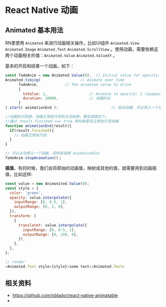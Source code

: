 # React Native 动画



## Animated 基本用法



RN里使用 `Animated` 来进行动画相关操作，比如UI组件 `Animated.View` `Animated.Image` `Animated.Text` `Animated.ScrollView` 。使用动画，需要依赖这两个动画相关的值：`Animated.Value` `Animated.ValueXY` 。

基本的开启和结束一个动画，如下：

```javascript
const fadeAnim = new Animated.Value(0),  // Initial value for opacity: 0
Animated.timing(                  // Animate over time
      fadeAnim,            // The animated value to drive
      {
        toValue: 1,                   // Animate to opacity: 1 (opaque)
        duration: 10000,              // 动画时长
      }
).start( animationEnd );                        // 启动动画，可以传入一个动画结束的回调函数

//动画执行回调，动画正常执行完和主动结束，都会调用这个。
//通过 result.finished === true 来判断是否正常执行完动画
function animationEnd(result){
  if(result.finished){
    // 动画正常执行完
  }
}

// 可以主动停止一个动画，同样会调用 animationEnd
fadeAnim.stopAnimation()；

```

**插值**，有的时候，我们会将原始的动画值，映射成其他的值，就需要用到动画插值，比如这样:

```javascript
const value = new Animanited.Value(0);
const style = {
  color: 'green',
  opacity: value.interpolate({
    inputRange: [0, 0.5, 1],
    outputRange: [0, 1, 0],
  }),
  transform: [
    {
      translateY: value.interpolate({
        inputRange: [0, 0.5, 1],
        outputRange: [0, 150, 0],
      }),
    },
  ],
};

// render
<Animated.Text style={style}>some text</Animated.Text>
```







## 相关资料



* <https://github.com/oblador/react-native-animatable> 
* 